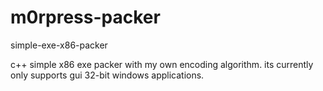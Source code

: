 # m0rpress-packer
simple-exe-x86-packer

c++ simple x86 exe packer with my own encoding algorithm. its currently only supports gui 32-bit windows applications.
